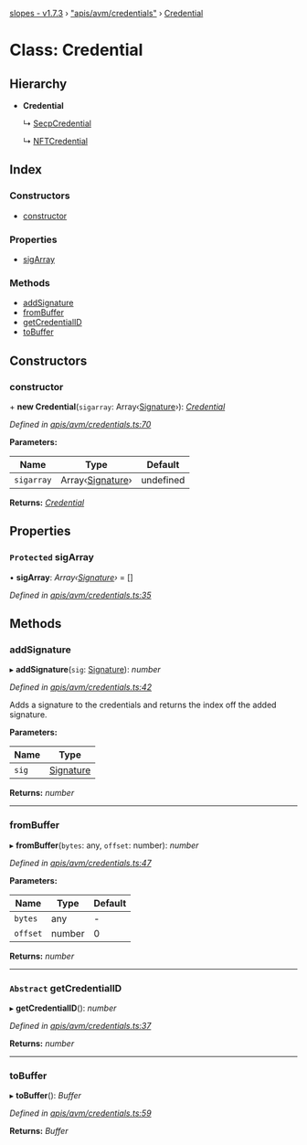 [slopes - v1.7.3](../README.md) › ["apis/avm/credentials"](../modules/_apis_avm_credentials_.md) › [Credential](_apis_avm_credentials_.credential.md)

# Class: Credential

## Hierarchy

* **Credential**

  ↳ [SecpCredential](_apis_avm_credentials_.secpcredential.md)

  ↳ [NFTCredential](_apis_avm_credentials_.nftcredential.md)

## Index

### Constructors

* [constructor](_apis_avm_credentials_.credential.md#constructor)

### Properties

* [sigArray](_apis_avm_credentials_.credential.md#protected-sigarray)

### Methods

* [addSignature](_apis_avm_credentials_.credential.md#addsignature)
* [fromBuffer](_apis_avm_credentials_.credential.md#frombuffer)
* [getCredentialID](_apis_avm_credentials_.credential.md#abstract-getcredentialid)
* [toBuffer](_apis_avm_credentials_.credential.md#tobuffer)

## Constructors

###  constructor

\+ **new Credential**(`sigarray`: Array‹[Signature](_apis_avm_types_.signature.md)›): *[Credential](_apis_avm_credentials_.credential.md)*

*Defined in [apis/avm/credentials.ts:70](https://github.com/ava-labs/slopes/blob/51a37ef/src/apis/avm/credentials.ts#L70)*

**Parameters:**

Name | Type | Default |
------ | ------ | ------ |
`sigarray` | Array‹[Signature](_apis_avm_types_.signature.md)› |  undefined |

**Returns:** *[Credential](_apis_avm_credentials_.credential.md)*

## Properties

### `Protected` sigArray

• **sigArray**: *Array‹[Signature](_apis_avm_types_.signature.md)›* =  []

*Defined in [apis/avm/credentials.ts:35](https://github.com/ava-labs/slopes/blob/51a37ef/src/apis/avm/credentials.ts#L35)*

## Methods

###  addSignature

▸ **addSignature**(`sig`: [Signature](_apis_avm_types_.signature.md)): *number*

*Defined in [apis/avm/credentials.ts:42](https://github.com/ava-labs/slopes/blob/51a37ef/src/apis/avm/credentials.ts#L42)*

Adds a signature to the credentials and returns the index off the added signature.

**Parameters:**

Name | Type |
------ | ------ |
`sig` | [Signature](_apis_avm_types_.signature.md) |

**Returns:** *number*

___

###  fromBuffer

▸ **fromBuffer**(`bytes`: any, `offset`: number): *number*

*Defined in [apis/avm/credentials.ts:47](https://github.com/ava-labs/slopes/blob/51a37ef/src/apis/avm/credentials.ts#L47)*

**Parameters:**

Name | Type | Default |
------ | ------ | ------ |
`bytes` | any | - |
`offset` | number | 0 |

**Returns:** *number*

___

### `Abstract` getCredentialID

▸ **getCredentialID**(): *number*

*Defined in [apis/avm/credentials.ts:37](https://github.com/ava-labs/slopes/blob/51a37ef/src/apis/avm/credentials.ts#L37)*

**Returns:** *number*

___

###  toBuffer

▸ **toBuffer**(): *Buffer*

*Defined in [apis/avm/credentials.ts:59](https://github.com/ava-labs/slopes/blob/51a37ef/src/apis/avm/credentials.ts#L59)*

**Returns:** *Buffer*

